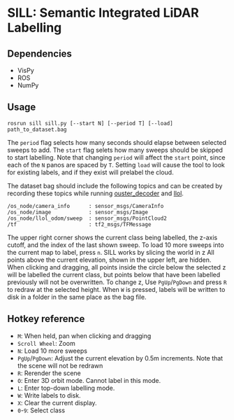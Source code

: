 # SILL: Semantic Integrated LiDAR Labelling

## Dependencies
* VisPy
* ROS
* NumPy

## Usage

```
rosrun sill sill.py [--start N] [--period T] [--load] path_to_dataset.bag
```
The `period` flag selects how many seconds should elapse between selected sweeps to add.
The `start` flag selets how many sweeps should be skipped to start labelling.
Note that changing `period` will affect the `start` point, since each of the `N` panos are spaced by `T`.
Setting `load` will cause the tool to look for existing labels, and if they exist will prelabel the cloud.

The dataset bag should include the following topics and can be created by recording these topics while running [ouster_decoder](https://github.com/KumarRobotics/ouster_decoder) and [llol](https://github.com/versatran01/llol).
```
/os_node/camera_info      : sensor_msgs/CameraInfo 
/os_node/image            : sensor_msgs/Image      
/os_node/llol_odom/sweep  : sensor_msgs/PointCloud2
/tf                       : tf2_msgs/TFMessage
```

The upper right corner shows the current class being labelled, the z-axis cutoff, and the index of the last shown sweep.
To load 10 more sweeps into the current map to label, press `n`.
SILL works by slicing the world in z
All points above the current elevation, shown in the upper left, are hidden.
When clicking and dragging, all points inside the circle below the selected z will be labelled the current class, but points below that have been labelled previously will not be overwritten.
To change z, Use `PgUp`/`PgDown` and press `R` to redraw at the selected height.
When `W` is pressed, labels will be written to disk in a folder in the same place as the bag file.

## Hotkey reference
- `M`: When held, pan when clicking and dragging
- `Scroll Wheel`: Zoom
- `N`: Load 10 more sweeps
- `PgUp`/`PgDown`: Adjust the current elevation by 0.5m increments.  Note that the scene will not be redrawn
- `R`: Rerender the scene
- `O`: Enter 3D orbit mode.  Cannot label in this mode.
- `L`: Enter top-down labelling mode.
- `W`: Write labels to disk.
- `X`: Clear the current display.
- `0`-`9`: Select class
